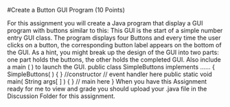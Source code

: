 #Create a Button GUI Program (10 Points)

For this assignment you will create a Java program that display a GUI program with buttons
similar to this:
This GUI is the start of a simple number entry GUI class. The program displays four Buttons and
every time the user clicks on a button, the corresponding button label appears on the bottom of
the GUI. As a hint, you might break up the design of the GUI into two parts: one part holds the
buttons, the other holds the completed GUI. Also include a main ( ) to launch the GUI.
public class SimpleButtons implements ...... {
SimpleButtons( ) { } //constructor
// event handler here
public static void main( String args[ ] ) { } // main here
}
When you have this Assignment ready for me to view and grade you should upload your .java
file in the Discussion Folder for this assignment.